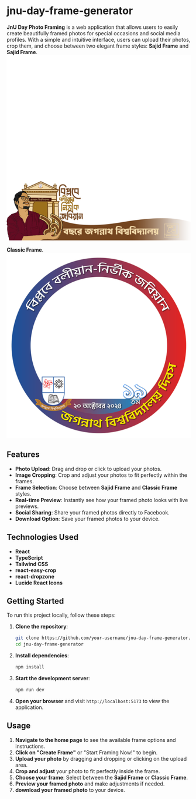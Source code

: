  
# jnu-day-frame-generator

**JnU Day Photo Framing** is a web application that allows users to easily create beautifully framed photos for special occasions and social media profiles. With a simple and intuitive interface, users can upload their photos, crop them, and choose between two elegant frame styles: **Sajid Frame** and **Sajid Frame**.
![JnU Day Photo Frame](public/frame0.png)

**Classic Frame**.
![JnU Day Photo Frame](public/frame1.png)

## Features

- **Photo Upload**: Drag and drop or click to upload your photos.
- **Image Cropping**: Crop and adjust your photos to fit perfectly within the frames.
- **Frame Selection**: Choose between **Sajid Frame** and **Classic Frame** styles.
- **Real-time Preview**: Instantly see how your framed photo looks with live previews.
- **Social Sharing**: Share your framed photos directly to Facebook.
- **Download Option**: Save your framed photos to your device.

## Technologies Used

- **React**  
- **TypeScript**  
- **Tailwind CSS**  
- **react-easy-crop**  
- **react-dropzone**  
- **Lucide React Icons**

## Getting Started

To run this project locally, follow these steps:

1. **Clone the repository**:
   ```bash
   git clone https://github.com/your-username/jnu-day-frame-generator.git
   cd jnu-day-frame-generator
   ```

2. **Install dependencies**:
   ```bash
   npm install
   ```

3. **Start the development server**:
   ```bash
   npm run dev
   ```

4. **Open your browser** and visit `http://localhost:5173` to view the application.

## Usage

1. **Navigate to the home page** to see the available frame options and instructions.  
2. **Click on "Create Frame"** or "Start Framing Now!" to begin.  
3. **Upload your photo** by dragging and dropping or clicking on the upload area.  
4. **Crop and adjust** your photo to fit perfectly inside the frame.  
5. **Choose your frame**: Select between the **Sajid Frame** or **Classic Frame**.  
6. **Preview your framed photo** and make adjustments if needed.  
7. **download your framed photo** to your device.

 